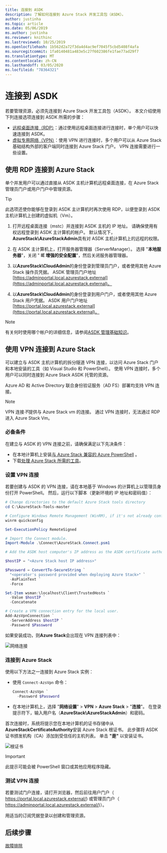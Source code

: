 ```yaml
---
title: 连接到 ASDK
description: 了解如何连接到 Azure Stack 开发工具包（ASDK）。
author: justinha
ms.topic: article
ms.date: 05/06/2019
ms.author: justinha
ms.reviewer: knithinc
ms.lastreviewed: 10/25/2019
ms.openlocfilehash: 1b562d2a72f3da4d4ac9ef7045f5cbd5408f4afa
ms.sourcegitcommit: 1fa0140481a483e5c27f602386fe1fae77ad29f7
ms.translationtype: MT
ms.contentlocale: zh-CN
ms.lasthandoff: 03/05/2020
ms.locfileid: "78364321"
---
```

# <a name="connect-to-the-asdk"></a>连接到 ASDK

若要管理资源，必须先连接到 Azure Stack 开发工具包（ASDK）。 本文介绍使用下列连接选项连接到 ASDK 所需的步骤：

* [远程桌面连接（RDP）](#connect-with-rdp)：通过使用远程桌面连接进行连接时，单个用户可以快速连接到 ASDK。
* [虚拟专用网络（VPN）](#connect-with-vpn)：使用 VPN 进行连接时，多个用户可以从 Azure Stack 基础结构外部的客户端同时连接到 Azure Stack 门户。 VPN 连接需要进行一些设置。

<a name="connect-with-rdp"></a>
## <a name="connect-to-azure-stack-using-rdp"></a>使用 RDP 连接到 Azure Stack

单个并发用户可以通过直接从 ASDK 主机计算机远程桌面连接，在 Azure Stack 管理员门户或用户门户中管理资源。

> [!TIP]
> 此选项还使你能够在登录到 ASDK 主计算机时再次使用 RDP，以便登录到 ASDK 主机计算机上创建的虚拟机（Vm）。

1. 打开远程桌面连接（mstc）并连接到 ASDK 主机的 IP 地址。 请确保使用有权远程登录到 ASDK 主计算机的帐户。 默认情况下， **AzureStack\AzureStackAdmin**具有对 ASDK 主机计算机上的远程的权限。  

2. 在 ASDK 主计算机上，打开服务器管理器（ServerManager）。 选择 "**本地服务器**"，关闭 " **IE 增强的安全配置**"，然后关闭服务器管理器。

3. 以**AzureStack\CloudAdmin**的身份登录到管理员门户，或者使用其他 Azure Stack 操作员凭据。 ASDK 管理员门户地址[https://adminportal.local.azurestack.external](https://adminportal.local.azurestack.external)。

4. 以**AzureStack\CloudAdmin**的身份登录到用户门户，或者使用其他 Azure Stack 用户凭据。 ASDK 用户门户地址[https://portal.local.azurestack.external](https://portal.local.azurestack.external)。

> [!NOTE]
> 有关何时使用哪个帐户的详细信息，请参阅[ASDK 管理基础知识](asdk-admin-basics.md#what-account-should-i-use)。

<a name="connect-with-vpn"></a>
## <a name="connect-to-azure-stack-using-vpn"></a>使用 VPN 连接到 Azure Stack

可以建立与 ASDK 主机计算机的拆分隧道 VPN 连接，以访问 Azure Stack 门户和本地安装的工具（如 Visual Studio 和 PowerShell）。 使用 VPN 连接时，多个用户可以同时连接到 Azure Stack ASDK 托管的资源。

Azure AD 和 Active Directory 联合身份验证服务（AD FS）部署均支持 VPN 连接。

> [!NOTE]
> VPN 连接*不*提供与 Azure Stack vm 的连接。 通过 VPN 连接时，无法通过 RDP 进入 Azure Stack Vm。

### <a name="prerequisites"></a>必备条件
在建立与 ASDK 的 VPN 连接之前，请确保满足以下先决条件：

- 在本地计算机上安装[与 Azure Stack 兼容的 Azure PowerShell](asdk-post-deploy.md#install-azure-stack-powershell) 。  
- 下载[处理 Azure Stack 所需的工具](asdk-post-deploy.md#download-the-azure-stack-tools)。

### <a name="set-up-vpn-connectivity"></a>设置 VPN 连接

若要创建与 ASDK 的 VPN 连接，请在本地基于 Windows 的计算机上以管理员身份打开 PowerShell。 然后，运行以下脚本（更新环境的 IP 地址和密码值）：

```powershell
# Change directories to the default Azure Stack tools directory
cd C:\AzureStack-Tools-master

# Configure Windows Remote Management (WinRM), if it's not already configured.
winrm quickconfig  

Set-ExecutionPolicy RemoteSigned

# Import the Connect module.
Import-Module .\Connect\AzureStack.Connect.psm1

# Add the ASDK host computer's IP address as the ASDK certificate authority (CA) to the list of trusted hosts. Make sure you update the IP address and password values for your environment.

$hostIP = "<Azure Stack host IP address>"

$Password = ConvertTo-SecureString `
  "<operator's password provided when deploying Azure Stack>" `
  -AsPlainText `
  -Force

Set-Item wsman:\localhost\Client\TrustedHosts `
  -Value $hostIP `
  -Concatenate

# Create a VPN connection entry for the local user.
Add-AzsVpnConnection `
  -ServerAddress $hostIP `
  -Password $Password

```

如果安装成功，则**Azure Stack**会出现在 VPN 连接列表中：

![网络连接](media/asdk-connect/vpn.png)  

### <a name="connect-to-azure-stack"></a>连接到 Azure Stack

  使用以下方法之一连接到 Azure Stack 实例：  

  * 使用 `Connect-AzsVpn` 命令：
      
    ```powershell
    Connect-AzsVpn `
      -Password $Password
    ```

  * 在本地计算机上，选择 "**网络设置**" > **VPN** > **Azure Stack** > "**连接**"。 在登录提示符下，输入用户名（**AzureStack\AzureStackAdmin**）和密码。

首次连接时，系统将提示您在本地计算机的证书存储中从**AzureStackCertificateAuthority**安装 Azure Stack 根证书。 此步骤将 ASDK 证书颁发机构（CA）添加到受信任的主机列表。 单击 **"是"** 以安装证书。

![根证书](media/asdk-connect/cert.png)  
  
  > [!IMPORTANT]
  > 此提示可能会被 PowerShell 窗口或其他应用程序隐藏。

### <a name="test-vpn-connectivity"></a>测试 VPN 连接

若要测试门户连接，请打开浏览器，然后前往用户门户（ https://portal.local.azurestack.external/) 或管理员门户（ https://adminportal.local.azurestack.external/)）。

用适当的订阅凭据登录以创建和管理资源。  

## <a name="next-steps"></a>后续步骤

[故障排除](asdk-troubleshooting.md)
